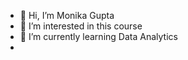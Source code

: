 - 👋 Hi, I’m Monika Gupta
- 👀 I’m interested in this course
- 🌱 I’m currently learning Data Analytics
- 
 

<!---
GuptaMoni/GuptaMoni is a ✨ special ✨ repository because its `README.md` (this file) appears on your GitHub profile.
You can click the Preview link to take a look at your changes.
--->
